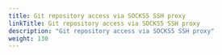 ```yaml
---
title: Git repository access via SOCKS5 SSH proxy
linkTitle: Git repository access via SOCKS5 SSH proxy
description: "Git repository access via SOCKS5 SSH proxy"
weight: 130
---
```

